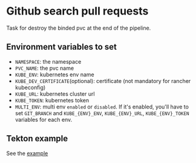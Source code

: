 # Github search pull requests

Task for destroy the binded pvc at the end of the pipeline.

## Environment variables to set

* `NAMESPACE`: the namespace
* `PVC_NAME`: the pvc name
* `KUBE_ENV`: kubernetes env name
* `KUBE_DEV_CERTIFICATE`(optional): certificate (not mandatory for rancher kubeconfig) 
* `KUBE_URL`: kubernetes cluster url
* `KUBE_TOKEN`: kubernetes token
* `MULTI_ENV`: multi env `enabled` or `disabled`. If it's enabled, you'll have to set `GIT_BRANCH` and `KUBE_{ENV}_ENV`, `KUBE_{ENV}_URL`, `KUBE_{ENV}_TOKEN` variables for each env.

## Tekton example

See the [example](./destroy-pvc.yaml)
